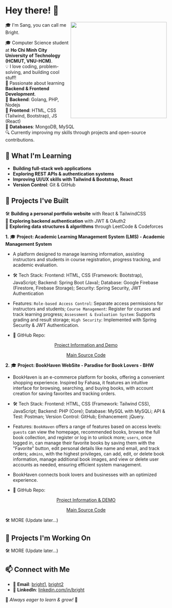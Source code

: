 # Hey there! 👋  
<img align='right' src="https://cdn.dribbble.com/users/730703/screenshots/6581243/avento.gif" width="300">
🎓 I'm Sang, you can call me Bright.

🎓 Computer Science student at **Ho Chi Minh City University of Technology (HCMUT, VNU-HCM)**.
<br>
💡 I love coding, problem-solving, and building cool stuff!
<br>
🌱 Passionate about learning **Backend & Frontend Development**.  
🔹 **Backend**: Golang, PHP, Nodejs  
🔹 **Frontend**: HTML, CSS (Tailwind, Bootstrap), JS (React)   
🔹 **Databases**: MongoDB, MySQL  
🔍 Currently improving my skills through projects and open-source contributions.  


## 🚀 What I'm Learning  
- **Building full-stack web applications**  
- **Exploring REST APIs & authentication systems**  
- **Improving UI/UX skills with Tailwind & Bootstrap, React**  
- **Version Control**: Git & GitHub  

## 🚀 Projects I've Built

🛠 **Building a personal portfolio website** with React & TailwindCSS  
📖 **Exploring backend authentication** with JWT & OAuth2  
📖 **Exploring data structures & algorithms** through LeetCode & Codeforces  

**1.** 🎓 **Project: Academic Learning Management System (LMS) - Academic Management System**
- A platform designed to manage learning information, assisting instructors and students in course registration, progress tracking, and academic evaluation.
- 🛠 Tech Stack: Frontend: HTML, CSS (Framework: Bootstrap), JavaScript; Backend: Spring Boot (Java); Database: Google Firebase (Firestore, Firebase Storage); Security: Spring Security, JWT Authentication
- Features:
  `Role-based Access Control`: Separate access permissions for instructors and students; `Course Management`: Register for courses and track learning progress; `Assessment & Evaluation System`: Supports grading and result storage; `High Security`: Implemented with Spring Security & JWT Authentication.
  
- 📌 GitHub Repo:
<p align="center">
  <a href="https://github.com/millerbright/Academic_Management_System">Project Information and Demo </a>
</p>

<p align="center">
  <a href="https://github.com/NguyenVu04/BTL">Main Source Code</a>
</p>

**2.** 🎓 **Project: BookHaven WebSite - Paradise for Book Lovers - BHW**
- BookHaven is an e-commerce platform for books, offering a convenient shopping experience. Inspired by Fahasa, it features an intuitive interface for browsing, searching, and buying books, with account creation for saving favorites and tracking orders.
- 🛠 Tech Stack: Frontend: HTML, CSS (Framework: Tailwind CSS), JavaScript; Backend: PHP (Core); Database: MySQL with MySQLi; API & Test: Postman; Version Control: GitHub; Enhancement: jQuery.
- Features:
  `BookHaven` offers a range of features based on access levels: `guests` can view the homepage, recommended books, browse the full book collection, and register or log in to unlock more; `users`, once logged in, can manage their favorite books by saving them with the "Favorite" button, edit personal details like name and email, and track orders; `admins`, with the highest privileges, can add, edit, or delete book information, manage additional book images, and view or delete user accounts as needed, ensuring efficient system management.
- BookHaven connects book lovers and businesses with an optimized experience.

- 📌 GitHub Repo:
<p align="center">
  <a href="https://github.com/millerbright/BookHaven_Website">Project Information & DEMO</a>
</p>

<p align="center">
  <a href="https://github.com/DanteBartel/HK232_Web_Nh-m_18_BTL">Main Source Code</a>
</p>

🛠 MORE (Update later...)

## 📌 Projects I'm Working On
🛠 MORE (Update later...)

## 📫 Connect with Me  
- 📧 **Email**: [bright1](sangquangnqs@gmail.com), [bright2](sang.nguyennqs@hcmut.edu.vn)
- 💼 **LinkedIn**: [linkedin.com/in/bright](https://linkedin.com/in/bright)  

🌱 *Always eager to learn & grow!* 🚀  
